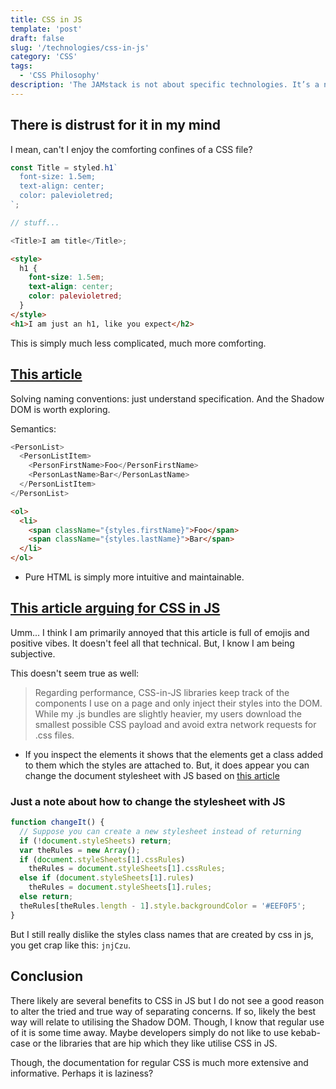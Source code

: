 ```yaml
---
title: CSS in JS
template: 'post'
draft: false
slug: '/technologies/css-in-js'
category: 'CSS'
tags:
  - 'CSS Philosophy'
description: 'The JAMstack is not about specific technologies. It’s a new way of building websites and apps that delivers better performance, higher security, lower cost of scaling, and a better developer experience.'
---
```


## There is distrust for it in my mind

I mean, can't I enjoy the comforting confines of a CSS file?

```js
const Title = styled.h1`
  font-size: 1.5em;
  text-align: center;
  color: palevioletred;
`;

// stuff...

<Title>I am title</Title>;
```

```html
<style>
  h1 {
    font-size: 1.5em;
    text-align: center;
    color: palevioletred;
  }
</style>
<h1>I am just an h1, like you expect</h2>
```

This is simply much less complicated, much more comforting.

## [This article](https://medium.com/@gajus/stop-using-css-in-javascript-for-web-development-fa32fb873dcc)

Solving naming conventions: just understand specification. And the Shadow DOM is worth exploring.

Semantics:

```js
<PersonList>
  <PersonListItem>
    <PersonFirstName>Foo</PersonFirstName>
    <PersonLastName>Bar</PersonLastName>
  </PersonListItem>
</PersonList>
```

```html
<ol>
  <li>
    <span className="{styles.firstName}">Foo</span>
    <span className="{styles.lastName}">Bar</span>
  </li>
</ol>
```

- Pure HTML is simply more intuitive and maintainable.

## [This article arguing for CSS in JS](https://mxstbr.com/thoughts/css-in-js/)

Umm... I think I am primarily annoyed that this article is full of emojis and positive vibes. It doesn't feel all that technical. But, I know I am being subjective.

This doesn't seem true as well:

> Regarding performance, CSS-in-JS libraries keep track of the components I use on a page and only inject their styles into the DOM. While my .js bundles are slightly heavier, my users download the smallest possible CSS payload and avoid extra network requests for .css files.

- If you inspect the elements it shows that the elements get a class added to them which the styles are attached to. But, it does appear you can change the document stylesheet with JS based on [this article](https://www.quirksmode.org/dom/changess.html)

### Just a note about how to change the stylesheet with JS

```js
function changeIt() {
  // Suppose you can create a new stylesheet instead of returning
  if (!document.styleSheets) return;
  var theRules = new Array();
  if (document.styleSheets[1].cssRules)
    theRules = document.styleSheets[1].cssRules;
  else if (document.styleSheets[1].rules)
    theRules = document.styleSheets[1].rules;
  else return;
  theRules[theRules.length - 1].style.backgroundColor = '#EEF0F5';
}
```

But I still really dislike the styles class names that are created by css in js, you get crap like this: `jnjCzu`.

## Conclusion

There likely are several benefits to CSS in JS but I do not see a good reason to alter the tried and true way of separating concerns. If so, likely the best way will relate to utilising the Shadow DOM. Though, I know that regular use of it is some time away. Maybe developers simply do not like to use kebab-case or the libraries that are hip which they like utilise CSS in JS.

Though, the documentation for regular CSS is much more extensive and informative. Perhaps it is laziness?
